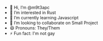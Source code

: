 - 👋 Hi, I’m @m9t3apc
- 👀 I’m interested in Rust
- 🌱 I’m currently learning Javascript
- 💞️ I’m looking to collaborate on Small Project
- 😄 Pronouns: They/Them
- ⚡ Fun fact: I'm not gay

<!---
m9t3apc/m9t3apc is a ✨ special ✨ repository because its `README.md` (this file) appears on your GitHub profile.
You can click the Preview link to take a look at your changes.
--->
